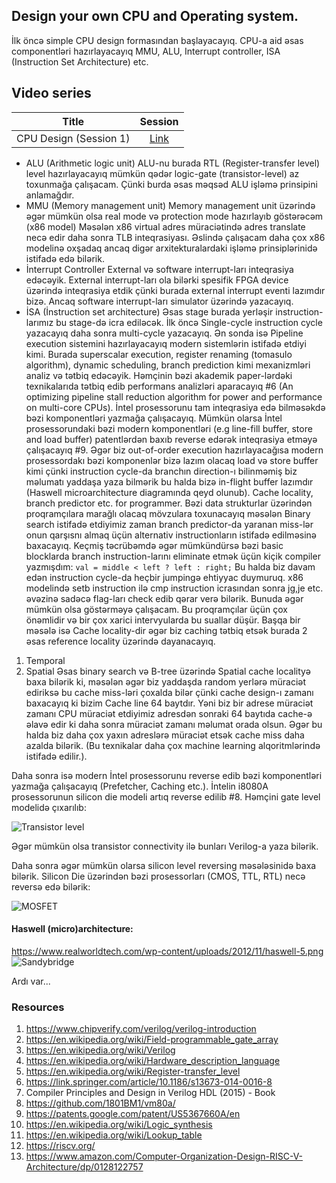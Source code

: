 ## Design your own CPU and Operating system.
İlk öncə simple CPU design formasından başlayacayıq. CPU-a aid əsas componentləri hazırlayacayıq MMU, ALU, Interrupt controller, ISA (Instruction Set Architecture) etc.


## Video series
| Title        | Session        |
| ------------- |:-------------:|
| CPU Design (Session 1)      | [Link](https://www.youtube.com/watch?v=EAGMvlul_28&feature=youtu.be) |

- ALU (Arithmetic logic unit)
 ALU-nu burada RTL (Register-transfer level) level hazırlayacayıq mümkün qədər logic-gate (transistor-level) az toxunmağa çalışacam. Çünki burda əsas məqsəd ALU işləmə prinsipini anlamağdır.
 - MMU (Memory management unit)
  Memory management unit üzərində əgər mümkün olsa real mode və protection mode hazırlayıb göstərəcəm (x86 model)
  Məsələn x86 virtual adres müraciətində adres translate necə edir daha sonra TLB inteqrasiyası. Əslində çalışacam daha çox x86 modelinə oxşadaq ancaq digər arxitekturalardaki işləmə prinsiplərinidə istifadə edə bilərik.
- İnterrupt Controller
 External və software interrupt-ları inteqrasiya edəcəyik. External interrupt-ları ola bilərki spesifik FPGA device üzərində inteqrasiya etdik çünki burada external interrupt eventi lazımdır bizə. Ancaq software interrupt-ları simulator üzərində yazacayıq. 
- İSA (İnstruction set architecture)
 Əsas stage burada yerləşir instruction-larımız bu stage-də icra ediləcək. İlk öncə Single-cycle instruction cycle yazacayıq daha sonra multi-cycle yazacayıq. Ən sonda isə Pipeline execution sistemini hazırlayacayıq modern sistemlərin istifadə etdiyi kimi. Burada superscalar execution, register renaming (tomasulo algorithm), dynamic scheduling, branch prediction kimi mexanizmləri analiz və tətbiq edəcəyik. Həmçinin bəzi akademik paper-lərdəki texnikalarıda tətbiq edib performans analizləri aparacayıq #6 (An optimizing pipeline stall reduction algorithm for power and performance on multi-core CPUs). İntel prosessorunu tam inteqrasiya edə bilməsəkdə bəzi komponentləri yazmağa çalışacayıq. Mümkün olarsa İntel prosessorundaki bəzi modern komponentləri (e.g line-fill buffer, store and load buffer) patentlərdən baxıb reverse edərək inteqrasiya etməyə çalışacayıq #9. Əgər biz out-of-order execution hazırlayacağısa modern prosessordakı bəzi komponenlər bizə lazım olacaq load və store buffer kimi çünki instruction cycle-da branchın direction-ı bilinməmiş biz məlumatı yaddaşa yaza bilmərik bu halda bizə in-flight buffer lazımdır (Haswell microarchitecture diagramında qeyd olunub).
 Cache locality, branch predictor etc. for programmer.
 Bəzi data strukturlar üzərindən proqramçılara marağlı olacaq mövzulara toxunacayıq məsələn Binary search istifadə etdiyimiz zaman branch predictor-da yaranan miss-lər onun qarşısnı almaq üçün alternativ instructionların istifadə edilməsinə baxacayıq. Keçmiş təcrübəmdə əgər mümkündürsə bəzi basic blocklarda branch instruction-larını eliminate etmək üçün kiçik compiler yazmışdım:
 ``
 val = middle < left ? left : right;
 ``
 Bu halda biz davam edən instruction cycle-da heçbir jumpingə ehtiyyac duymuruq. x86 modelində setb instruction ilə cmp instruction icrasından sonra jg,je etc. əvəzinə sadəcə flag-ları check edib qərar verə bilərik. Bunuda əgər mümkün olsa göstərməyə çalışacam. Bu proqramçılar üçün çox önəmlidir və bir çox xarici intervyularda bu suallar düşür. Başqa bir məsələ isə Cache locality-dir əgər biz caching tətbiq etsək burada 2 əsas reference locality üzərində dayanacayıq.
 1. Temporal
 2. Spatial
 Əsas binary search və B-tree üzərində Spatial cache localityə baxa bilərik ki, məsələn əgər biz yaddaşda random yerlərə müraciət ediriksə bu cache miss-ləri çoxalda bilər çünki cache design-ı zamanı baxacayıq ki bizim Cache line 64 baytdır. Yəni biz bir adrese müraciət zamanı CPU müraciət etdiyimiz adresdən sonraki 64 baytıda cache-ə əlavə edir ki daha sonra müraciət zamanı məlumat orada olsun. Əgər bu halda biz daha çox yaxın adreslərə müraciət etsək cache miss daha azalda bilərik. (Bu texnikalar daha çox machine learning alqoritmlərində istifadə edilir.).

 Daha sonra isə modern İntel prosessorunu reverse edib bəzi komponentləri yazmağa çalışacayıq (Prefetcher, Caching etc.). İntelin i8080A prosessorunun silicon die modeli artıq reverse edilib #8. Həmçini gate level modelidə çıxarılıb:

![Transistor level](https://raw.githubusercontent.com/goupaz/lowlevel/master/resources/transistor.png)

Əgər mümkün olsa transistor connectivity ilə bunları Verilog-a yaza bilərik.


Daha sonra əgər mümkün olarsa silicon level reversing məsələsinidə baxa bilərik. Silicon Die üzərindən bəzi prosessorları (CMOS, TTL, RTL) necə reversə edə bilərik:

![MOSFET](https://raw.githubusercontent.com/goupaz/lowlevel/master/resources/mosfet.png)

#### Haswell (micro)architecture:
https://www.realworldtech.com/wp-content/uploads/2012/11/haswell-5.png
![Sandybridge](https://raw.githubusercontent.com/goupaz/lowlevel/master/resources/sandybridge.jpg)


Ardı var...

### Resources
1. https://www.chipverify.com/verilog/verilog-introduction
2. https://en.wikipedia.org/wiki/Field-programmable_gate_array
3. https://en.wikipedia.org/wiki/Verilog
4. https://en.wikipedia.org/wiki/Hardware_description_language
5. https://en.wikipedia.org/wiki/Register-transfer_level
6. https://link.springer.com/article/10.1186/s13673-014-0016-8
7. Compiler Principles and Design in Verilog HDL (2015) - Book
8. https://github.com/1801BM1/vm80a/
9. https://patents.google.com/patent/US5367660A/en
10. https://en.wikipedia.org/wiki/Logic_synthesis
11. https://en.wikipedia.org/wiki/Lookup_table
12. https://riscv.org/
13. https://www.amazon.com/Computer-Organization-Design-RISC-V-Architecture/dp/0128122757
